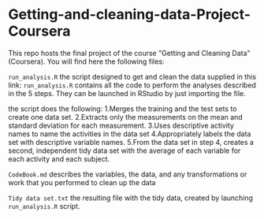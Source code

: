 # Getting-and-cleaning-data-Project-Coursera

This repo hosts the final project of the course "Getting and Cleaning Data" (Coursera). You will find here the following files:

`run_analysis.R` the script designed to get and clean the data supplied in this link: `run_analysis.R` contains all the code to perform the analyses described in the 5 steps. They can be launched in RStudio by just importing the file.

the script does the following:
1.Merges the training and the test sets to create one data set.
2.Extracts only the measurements on the mean and standard deviation for each measurement.
3.Uses descriptive activity names to name the activities in the data set
4.Appropriately labels the data set with descriptive variable names.
5.From the data set in step 4, creates a second, independent tidy data set with the average of each variable for each activity and each subject.

`CodeBook.md` describes the variables, the data, and any transformations or work that you performed to clean up the data

`Tidy data set.txt` the resulting file with the tidy data, created by launching `run_analysis.R` script.

